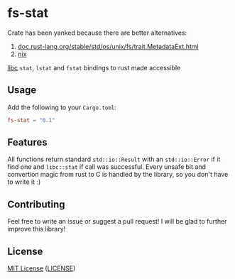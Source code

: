 # fs-stat

Crate has been yanked because there are better alternatives:
1. [doc.rust-lang.org/stable/std/os/unix/fs/trait.MetadataExt.html](https://doc.rust-lang.org/stable/std/os/unix/fs/trait.MetadataExt.html)
2. [nix](https://crates.io/crates/nix)

[libc](https://github.com/rust-lang/libc) `stat`, `lstat` and `fstat` bindings to rust made accessible

## Usage

Add the following to your `Cargo.toml`:

```toml
fs-stat = "0.1"
```

## Features

All functions return standard `std::io::Result` with an `std::io::Error` if it find one and
`libc::stat` if call was successful. Every unsafe bit and convertion magic from rust to C is
handled by the library, so you don't have to write it :)

## Contributing

Feel free to write an issue or suggest a pull request! I will be glad to further improve
this library!

## License

[MIT License](https://opensource.org/licenses/MIT) ([LICENSE](https://github.com/viktor-ku/fs-stat/blob/master/LICENSE))
